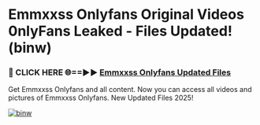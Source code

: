 # Emmxxss Onlyfans Original Videos 0nlyFans Leaked - Files Updated! (binw)

<h3>🔴 CLICK HERE 🌐==►► <a href="https://tinyurl.com/2m67pmp6" rel="nofollow">Emmxxss Onlyfans Updated Files</a></h3>

Get Emmxxss Onlyfans and all content. Now you can access all videos and pictures of Emmxxss Onlyfans. New Updated Files 2025!

[![binw](https://i.imgur.com/H4QAA4z.gif)](https://tinyurl.com/2m67pmp6)